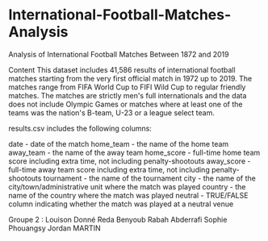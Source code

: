 # International-Football-Matches-Analysis
Analysis of International Football Matches Between 1872 and 2019

Content
This dataset includes 41,586 results of international football matches starting from the very first official match in 1972 up to 2019. The matches range from FIFA World Cup to FIFI Wild Cup to regular friendly matches. The matches are strictly men's full internationals and the data does not include Olympic Games or matches where at least one of the teams was the nation's B-team, U-23 or a league select team.

results.csv includes the following columns:

date - date of the match
home_team - the name of the home team
away_team - the name of the away team
home_score - full-time home team score including extra time, not including penalty-shootouts
away_score - full-time away team score including extra time, not including penalty-shootouts
tournament - the name of the tournament
city - the name of the city/town/administrative unit where the match was played
country - the name of the country where the match was played
neutral - TRUE/FALSE column indicating whether the match was played at a neutral venue

Groupe 2 :
Louison Donné
Reda Benyoub
Rabah Abderrafi
Sophie Phouangsy
Jordan MARTIN

